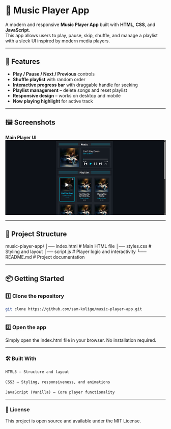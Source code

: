 # 🎵 Music Player App

A modern and responsive **Music Player App** built with **HTML**, **CSS**, and **JavaScript**.  
This app allows users to play, pause, skip, shuffle, and manage a playlist with a sleek UI inspired by modern media players.

---

## 🚀 Features
- **Play / Pause / Next / Previous** controls  
- **Shuffle playlist** with random order  
- **Interactive progress bar** with draggable handle for seeking  
- **Playlist management** – delete songs and reset playlist  
- **Responsive design** – works on desktop and mobile  
- **Now playing highlight** for active track  

---

## 🖼️ Screenshots

**Main Player UI**  
![Music Player Screenshot](Screenshot.png)

---

## 📂 Project Structure
music-player-app/
│── index.html # Main HTML file
│── styles.css # Styling and layout
│── script.js # Player logic and interactivity
└── README.md # Project documentation


---

## 📦 Getting Started

### 1️⃣ Clone the repository
```bash
git clone https://github.com/sam-kolige/music-player-app.git 
```
---

### 2️⃣ Open the app

Simply open the index.html file in your browser. No installation required.

---

### 🛠️ Built With

    HTML5 – Structure and layout

    CSS3 – Styling, responsiveness, and animations

    JavaScript (Vanilla) – Core player functionality

---

### 📜 License

This project is open source and available under the MIT License.

